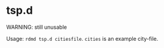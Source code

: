 tsp.d
=====

WARNING: still unusable

Usage: `rdmd tsp.d citiesfile`. `cities` is an example city-file.
